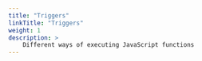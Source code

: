 ```yaml
---
title: "Triggers"
linkTitle: "Triggers"
weight: 1
description: >
    Different ways of executing JavaScript functions
---
```

